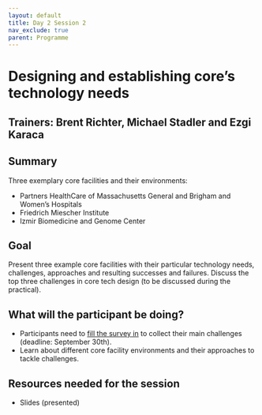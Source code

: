 ```yaml
---
layout: default
title: Day 2 Session 2
nav_exclude: true
parent: Programme
---
```


# Designing and establishing core’s technology needs

## Trainers: Brent Richter, Michael Stadler and Ezgi Karaca

## Summary 
Three exemplary core facilities and their environments:
- Partners HealthCare of Massachusetts General and Brigham and Women’s Hospitals
- Friedrich Miescher Institute
- Izmir Biomedicine and Genome Center

## Goal
Present three example core facilities with their particular technology needs, challenges, approaches and resulting successes and failures. Discuss the top three challenges in core tech design (to be discussed during the practical).

## What will the participant be doing?
- Participants need to [fill the survey in](https://forms.gle/PhLz8ZSKyvAqh84T8) to collect their main challenges (deadline: September 30th).
- Learn about different core facility environments and their approaches to tackle challenges.

## Resources needed for the session
- Slides (presented)

